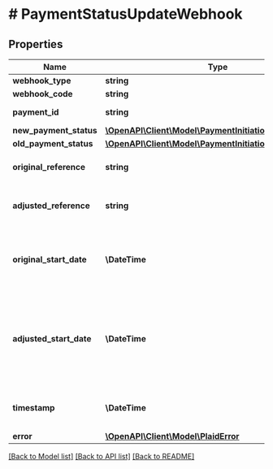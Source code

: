 # # PaymentStatusUpdateWebhook

## Properties

Name | Type | Description | Notes
------------ | ------------- | ------------- | -------------
**webhook_type** | **string** | &#x60;PAYMENT_INITIATION&#x60; |
**webhook_code** | **string** | &#x60;PAYMENT_STATUS_UPDATE&#x60; |
**payment_id** | **string** | The &#x60;payment_id&#x60; for the payment being updated |
**new_payment_status** | [**\OpenAPI\Client\Model\PaymentInitiationPaymentStatus**](PaymentInitiationPaymentStatus.md) |  |
**old_payment_status** | [**\OpenAPI\Client\Model\PaymentInitiationPaymentStatus**](PaymentInitiationPaymentStatus.md) |  |
**original_reference** | **string** | The original value of the reference when creating the payment. |
**adjusted_reference** | **string** | The value of the reference sent to the bank after adjustment to pass bank validation rules. | [optional]
**original_start_date** | **\DateTime** | The original value of the &#x60;start_date&#x60; provided during the creation of a standing order. If the payment is not a standing order, this field will be &#x60;null&#x60;. |
**adjusted_start_date** | **\DateTime** | The start date sent to the bank after adjusting for holidays or weekends.  Will be provided in [ISO 8601](https://wikipedia.org/wiki/ISO_8601) format (YYYY-MM-DD). If the start date did not require adjustment, or if the payment is not a standing order, this field will be &#x60;null&#x60;. |
**timestamp** | **\DateTime** | The timestamp of the update, in [ISO 8601](https://wikipedia.org/wiki/ISO_8601) format, e.g. &#x60;\&quot;2017-09-14T14:42:19.350Z\&quot;&#x60; |
**error** | [**\OpenAPI\Client\Model\PlaidError**](PlaidError.md) |  | [optional]

[[Back to Model list]](../../README.md#models) [[Back to API list]](../../README.md#endpoints) [[Back to README]](../../README.md)
